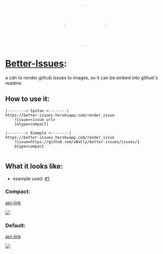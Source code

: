 <p align="center">
    <img style="border-radius: 100px" width="128" height="128" src="https://avatars0.githubusercontent.com/u/47723417?s=460&amp;u=10c488f1c4e0644b839df15ecefbfef2a9869305&amp;v=4">
</p>

# [Better-Issues](https://xnacly.github.io/better-issues/):

a cdn to render github issues to images, so it can be embed into github's readme

## How to use it:
```
|--------> Syntax <--------|
https://better-issues.herokuapp.com/render_issue
    ?issue=<issue_url>
    [&type=compact]
    
|--------> Example <--------|
https://better-issues.herokuapp.com/render_issue
    ?issue=https://github.com/xNaCly/better-issues/issues/1
    &type=compact
    
```

## What it looks like:

-   example used: [#1](https://github.com/xNaCly/better-issues/issues/3)

### Compact:
[api-link](https://better-issues.herokuapp.com/render_issue?issue=https://github.com/xNaCly/better-issues/issues/1&type=compact)

<img src="https://better-issues.herokuapp.com/render_issue?issue=https://github.com/xNaCly/better-issues/issues/1&type=compact">



### Default:
[api-link](https://better-issues.herokuapp.com/render_issue?issue=https://github.com/xNaCly/better-issues/issues/1)

<kbd>
  <img src="https://better-issues.herokuapp.com/render_issue?issue=https://github.com/xNaCly/better-issues/issues/1">
</kbd>
